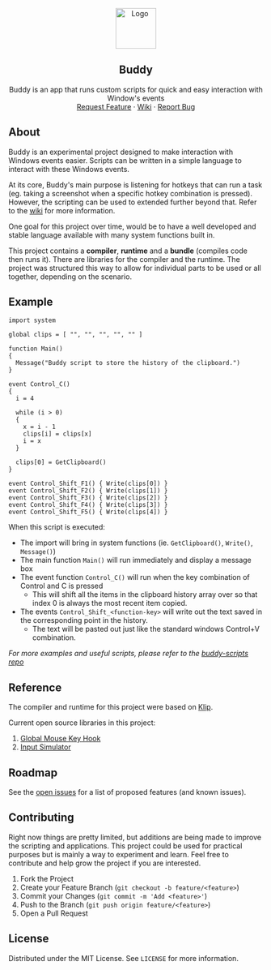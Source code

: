 <p align="center">
  <a href="https://github.com/blapaz/buddy">
    <img src="https://avatars3.githubusercontent.com/u/21316645?s=460&v=4" alt="Logo" width="80" height="80">
  </a>

  <h2 align="center">Buddy</h2>
  <p align="center">
    Buddy is an app that runs custom scripts for quick and easy interaction with Window's events
    <br />
    <a href="https://github.com/blapaz/buddy/issues/new">Request Feature</a>
    ·
    <a href="https://github.com/blapaz/buddy/wiki">Wiki</a>
    ·
    <a href="https://github.com/blapaz/buddy/issues/new">Report Bug</a>
  </p>
</p>

## About

Buddy is an experimental project designed to make interaction with Windows events easier. Scripts can be written in a simple language to interact with these Windows events. 

At its core, Buddy's main purpose is listening for hotkeys that can run a task (eg. taking a screenshot when a specific hotkey combination is pressed). However, the scripting can be used to extended further beyond that. Refer to the [wiki](https://github.com/blapaz/buddy/wiki) for more information.

One goal for this project over time, would be to have a well developed and stable language available with many system functions built in.

This project contains a **compiler**, **runtime** and a **bundle** (compiles code then runs it). There are libraries for the compiler and the runtime. The project was structured this way to allow for individual parts to be used or all together, depending on the scenario.

## Example

```
import system

global clips = [ "", "", "", "", "" ]

function Main()
{
  Message("Buddy script to store the history of the clipboard.")
}

event Control_C() 
{ 
  i = 4
	
  while (i > 0)
  {
    x = i - 1
    clips[i] = clips[x]
    i = x
  }
	
  clips[0] = GetClipboard()
}

event Control_Shift_F1() { Write(clips[0]) }
event Control_Shift_F2() { Write(clips[1]) }
event Control_Shift_F3() { Write(clips[2]) }
event Control_Shift_F4() { Write(clips[3]) }
event Control_Shift_F5() { Write(clips[4]) }
```

When this script is executed:
- The import will bring in system functions (ie. ```GetClipboard()```, ```Write()```, ```Message()```)
- The main function ```Main()``` will run immediately and display a message box
- The event function ```Control_C()``` will run when the key combination of Control and C is pressed
  - This will shift all the items in the clipboard history array over so that index 0 is always the most recent item copied.
- The events ```Control_Shift_<function-key>``` will write out the text saved in the corresponding point in the history.
  - The text will be pasted out just like the standard windows Control+V combination.
  
_For more examples and useful scripts, please refer to the [buddy-scripts repo](https://github.com/blapaz/buddy-scripts)_

## Reference
The compiler and runtime for this project were based on [Klip](https://github.com/TimeLoad00/Klip). 

Current open source libraries in this project:
1. [Global Mouse Key Hook](https://github.com/gmamaladze/globalmousekeyhook)
2. [Input Simulator](https://github.com/michaelnoonan/inputsimulator)

## Roadmap

See the [open issues](https://github.com/blapaz/buddy/issues) for a list of proposed features (and known issues).

## Contributing

Right now things are pretty limited, but additions are being made to improve the scripting and applications. This project could be used for practical purposes but is mainly a way to experiment and learn. Feel free to contribute and help grow the project if you are interested.

1. Fork the Project
2. Create your Feature Branch (`git checkout -b feature/<feature>`)
3. Commit your Changes (`git commit -m 'Add <feature>'`)
4. Push to the Branch (`git push origin feature/<feature>`)
5. Open a Pull Request

## License

Distributed under the MIT License. See `LICENSE` for more information.